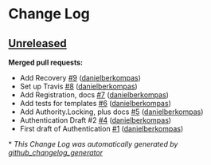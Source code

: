 # Change Log

## [Unreleased](https://github.com/infinitered/authority/tree/HEAD)

**Merged pull requests:**

- Add Recovery [\#9](https://github.com/infinitered/authority/pull/9) ([danielberkompas](https://github.com/danielberkompas))
- Set up Travis [\#8](https://github.com/infinitered/authority/pull/8) ([danielberkompas](https://github.com/danielberkompas))
- Add Registration, docs [\#7](https://github.com/infinitered/authority/pull/7) ([danielberkompas](https://github.com/danielberkompas))
- Add tests for templates [\#6](https://github.com/infinitered/authority/pull/6) ([danielberkompas](https://github.com/danielberkompas))
- Add Authority.Locking, plus docs [\#5](https://github.com/infinitered/authority/pull/5) ([danielberkompas](https://github.com/danielberkompas))
- Authentication Draft \#2 [\#4](https://github.com/infinitered/authority/pull/4) ([danielberkompas](https://github.com/danielberkompas))
- First draft of Authentication [\#1](https://github.com/infinitered/authority/pull/1) ([danielberkompas](https://github.com/danielberkompas))



\* *This Change Log was automatically generated by [github_changelog_generator](https://github.com/skywinder/Github-Changelog-Generator)*